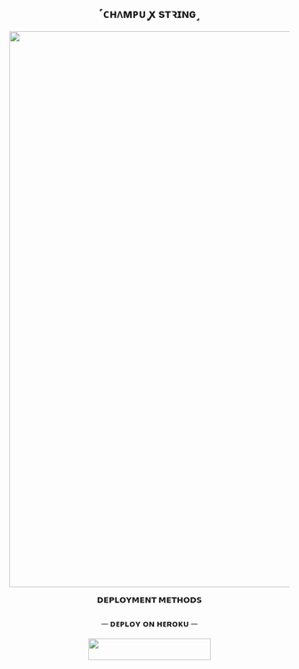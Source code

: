 <h2 align="center">
     ˹ᴄʜᴧᴍᴘᴜ ꭙ sᴛꝛɪɴɢ˼ </h2>
<p align="center"><img src="https://graph.org/file/1e1f64a4476175c0fd109.jpg" width="1000"></a></p>
<p align="center">


<p align="center">
<b>𝗗𝗘𝗣𝗟𝗢𝗬𝗠𝗘𝗡𝗧 𝗠𝗘𝗧𝗛𝗢𝗗𝗦</b>
</p>

<h3 align="center">
    ─ ᴅᴇᴩʟᴏʏ ᴏɴ ʜᴇʀᴏᴋᴜ ─
</h3>

<p align="center"><a href="https://dashboard.heroku.com/new?template=https://github.com/TheChampu/ChampuXString"> <img src="https://img.shields.io/badge/Deploy%20On%20Heroku-black?style=for-the-badge&logo=heroku" width="220" height="38.45"/></a></p>